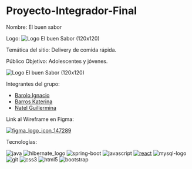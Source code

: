 # Proyecto-Integrador-Final 

Nombre: El buen sabor

Logo: 
![Logo El buen Sabor (120x120)](https://user-images.githubusercontent.com/103141811/226769462-b7cef953-b3fa-487b-b688-3d7968740827.png)

Temática del sitio: Delivery de comida rápida. 

Público Objetivo: Adolescentes y jóvenes.

![Logo El buen Sabor (120x120)](https://user-images.githubusercontent.com/103141811/226770225-b048672a-4c6f-4747-bfed-14084f07715e.jpg)

Integrantes del grupo: 
- [Barolo Ignacio](https://github.com/IgnacioBarolo)
- [Barros Katerina](https://github.com/KaterinaBarros)
- [Natel Guillermina](https://github.com/guillenatel)

Link al Wireframe en Figma:

[![figma_logo_icon_147289](https://user-images.githubusercontent.com/103141811/225666687-4ce263e2-e8da-4f9f-8a75-2e4152ad2f35.svg)](https://www.figma.com/files/team/1217551669501424491/Metodologia?fuid=1217935974206768035)

Tecnologías:

![java](https://user-images.githubusercontent.com/103141811/225781658-5ed08f6c-0e3d-49b5-a67a-72db194b8f2a.png)
![hibernate_logo](https://user-images.githubusercontent.com/103141811/225782382-17012201-cce9-488d-9df8-78b6865f7b59.png)
![spring-boot](https://user-images.githubusercontent.com/103141811/225782217-3370bdd9-bc70-4faa-a275-3b67c16e715c.png)
![javascript](https://user-images.githubusercontent.com/103141811/225782241-0c9fde9a-d28e-480d-aba5-a7a1039cd437.png)
[![react](https://user-images.githubusercontent.com/103141811/225781326-385f1423-29fc-44bf-88d4-7c2e5929f603.png)](https://es.reactjs.org/)
![mysql-logo](https://user-images.githubusercontent.com/103141811/225782437-9acd133a-489e-4272-83a8-d2c2d494e33b.png)
![git](https://user-images.githubusercontent.com/103141811/225782811-b35f8287-d128-4cdf-9788-8c61d9732eb1.png)
![css3](https://user-images.githubusercontent.com/103141811/225782815-b7f4b990-f8da-4cce-9c7d-a72750ad2e2e.png)
![html5](https://user-images.githubusercontent.com/103141811/225786922-0b2564c9-6abf-400c-b219-fb5ab358ba9b.png)
![bootstrap](https://user-images.githubusercontent.com/103141811/225787186-90800b29-d0c3-4001-ad40-f9ebeaa8fa64.png)
